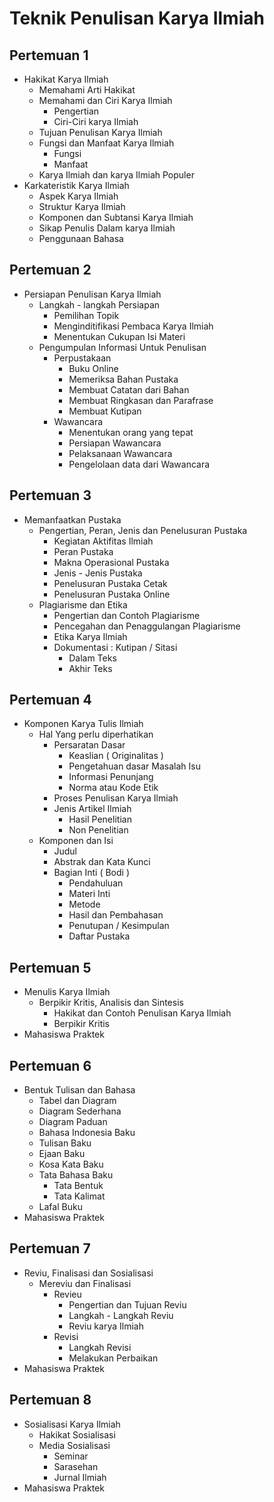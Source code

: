 # Teknik Penulisan Karya Ilmiah

## Pertemuan 1
- Hakikat Karya Ilmiah
    - Memahami Arti Hakikat
    - Memahami dan Ciri Karya Ilmiah
        - Pengertian
        - Ciri-Ciri karya Ilmiah
    - Tujuan Penulisan Karya Ilmiah
    - Fungsi dan Manfaat Karya Ilmiah
        - Fungsi
        - Manfaat
    - Karya Ilmiah dan karya Ilmiah Populer
- Karkateristik Karya Ilmiah
    - Aspek Karya Ilmiah
    - Struktur Karya Ilmiah
    - Komponen dan Subtansi Karya Ilmiah
    - Sikap Penulis Dalam karya Ilmiah
    - Penggunaan Bahasa

## Pertemuan 2
- Persiapan Penulisan Karya Ilmiah
    - Langkah - langkah Persiapan
        - Pemilihan Topik
        - Menginditifikasi Pembaca Karya Ilmiah
        - Menentukan Cukupan Isi Materi
    - Pengumpulan Informasi Untuk Penulisan
        - Perpustakaan
            - Buku Online
            - Memeriksa Bahan Pustaka
            - Membuat Catatan dari Bahan
            - Membuat Ringkasan dan Parafrase
            - Membuat Kutipan
        - Wawancara
            - Menentukan orang yang tepat
            - Persiapan Wawancara
            - Pelaksanaan Wawancara
            - Pengelolaan data dari Wawancara
            

## Pertemuan 3
- Memanfaatkan Pustaka
    - Pengertian, Peran, Jenis dan Penelusuran Pustaka
        - Kegiatan Aktifitas Ilmiah
        - Peran Pustaka
        - Makna Operasional Pustaka
        - Jenis - Jenis Pustaka 
        - Penelusuran Pustaka Cetak
        - Penelusuran Pustaka Online
    - Plagiarisme dan Etika 
        - Pengertian dan Contoh Plagiarisme
        - Pencegahan dan Penaggulangan Plagiarisme
        - Etika Karya Ilmiah
        - Dokumentasi : Kutipan / Sitasi
            - Dalam Teks
            - Akhir Teks



## Pertemuan 4
- Komponen Karya Tulis Ilmiah
    - Hal Yang perlu diperhatikan
        - Persaratan Dasar
            - Keaslian ( Originalitas )
            - Pengetahuan dasar Masalah Isu
            - Informasi Penunjang
            - Norma atau Kode Etik
        - Proses Penulisan Karya Ilmiah
        - Jenis Artikel Ilmiah
            - Hasil Penelitian
            - Non Penelitian
    - Komponen dan Isi
        - Judul
        - Abstrak dan Kata Kunci
        - Bagian Inti ( Bodi )
            - Pendahuluan
            - Materi Inti
            - Metode
            - Hasil dan Pembahasan
            - Penutupan / Kesimpulan
            - Daftar Pustaka

## Pertemuan 5
- Menulis Karya Ilmiah
    - Berpikir Kritis, Analisis dan Sintesis
        - Hakikat dan Contoh Penulisan Karya Ilmiah
        - Berpikir Kritis 
 - Mahasiswa Praktek

## Pertemuan 6
- Bentuk Tulisan dan Bahasa
    - Tabel dan Diagram
    - Diagram Sederhana
    - Diagram Paduan
    - Bahasa Indonesia Baku
    - Tulisan Baku
    - Ejaan Baku
    - Kosa Kata Baku
    - Tata Bahasa Baku
        - Tata Bentuk
        - Tata Kalimat
    - Lafal Buku
- Mahasiswa Praktek


## Pertemuan 7
- Reviu, Finalisasi dan Sosialisasi
    - Mereviu dan Finalisasi
        - Revieu
            - Pengertian dan Tujuan Reviu
            - Langkah - Langkah Reviu
            - Reviu karya Ilmiah
        - Revisi
            - Langkah Revisi
            - Melakukan Perbaikan
- Mahasiswa Praktek


## Pertemuan 8
- Sosialisasi Karya Ilmiah
    - Hakikat Sosialisasi
    - Media Sosialisasi
        - Seminar
        - Sarasehan 
        - Jurnal Ilmiah
- Mahasiswa Praktek



